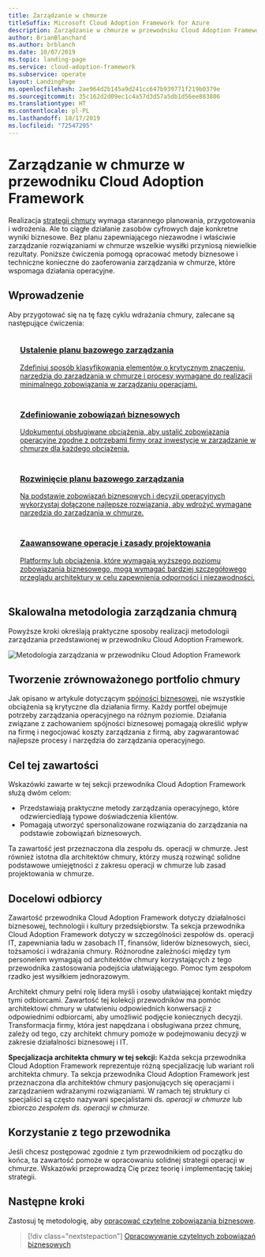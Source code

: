 ```yaml
---
title: Zarządzanie w chmurze
titleSuffix: Microsoft Cloud Adoption Framework for Azure
description: Zarządzanie w chmurze w przewodniku Cloud Adoption Framework
author: BrianBlanchard
ms.author: brblanch
ms.date: 10/07/2019
ms.topic: landing-page
ms.service: cloud-adoption-framework
ms.subservice: operate
layout: LandingPage
ms.openlocfilehash: 2ae964d2b145a9d241cc647b939771f219b0379e
ms.sourcegitcommit: 35c162d2d09ec1c4a57d3d57a5db1d56ee883806
ms.translationtype: HT
ms.contentlocale: pl-PL
ms.lasthandoff: 10/17/2019
ms.locfileid: "72547295"
---
```

# <a name="cloud-management-in-the-cloud-adoption-framework"></a>Zarządzanie w chmurze w przewodniku Cloud Adoption Framework

Realizacja [strategii chmury](../strategy/index.md) wymaga starannego planowania, przygotowania i wdrożenia. Ale to ciągłe działanie zasobów cyfrowych daje konkretne wyniki biznesowe. Bez planu zapewniającego niezawodne i właściwie zarządzanie rozwiązaniami w chmurze wszelkie wysiłki przyniosą niewielkie rezultaty. Poniższe ćwiczenia pomogą opracować metody biznesowe i techniczne konieczne do zaoferowania zarządzania w chmurze, które wspomaga działania operacyjne.

## <a name="getting-started"></a>Wprowadzenie

Aby przygotować się na tę fazę cyklu wdrażania chmury, zalecane są następujące ćwiczenia:

<!-- markdownlint-disable MD033 -->
<ul class="panelContent cardsF">
    <li style="display: flex; flex-direction: column;">
        <a href="./azure-management-guide/index.md">
            <div class="cardSize">
                <div class="cardPadding" style="padding-bottom:10px;">
                    <div class="card" style="padding-bottom:10px;">
                        <div class="cardImageOuter">
                            <div class="cardImage">
                                <img alt="" src="../_images/icons/1.png" data-linktype="external">
                            </div>
                        </div>
                        <div class="cardText" style="padding-left:0px;">
                            <h3>Ustalenie planu bazowego zarządzania</h3>
Zdefiniuj sposób klasyfikowania elementów o krytycznym znaczeniu, narzędzia do zarządzania w chmurze i procesy wymagane do realizacji minimalnego zobowiązania w zarządzaniu operacjami.
                        </div>
                    </div>
                </div>
            </div>
        </a>
    </li>
    <li style="display: flex; flex-direction: column;">
        <a href="./considerations/business-alignment.md">
            <div class="cardSize">
                <div class="cardPadding" style="padding-bottom:10px;">
                    <div class="card" style="padding-bottom:10px;">
                        <div class="cardImageOuter">
                            <div class="cardImage">
                                <img alt="" src="../_images/icons/2.png" data-linktype="external">
                            </div>
                        </div>
                        <div class="cardText" style="padding-left:0px;">
                            <h3>Zdefiniowanie zobowiązań biznesowych</h3>
Udokumentuj obsługiwane obciążenia, aby ustalić zobowiązania operacyjne zgodne z potrzebami firmy oraz inwestycje w zarządzanie w chmurze dla każdego obciążenia.
                        </div>
                    </div>
                </div>
            </div>
        </a>
    </li>
    <li style="display: flex; flex-direction: column;">
        <a href="./best-practices.md">
            <div class="cardSize">
                <div class="cardPadding" style="padding-bottom:10px;">
                    <div class="card" style="padding-bottom:10px;">
                        <div class="cardImageOuter">
                            <div class="cardImage">
                                <img alt="" src="../_images/icons/3.png" data-linktype="external">
                            </div>
                        </div>
                        <div class="cardText" style="padding-left:0px;">
                            <h3>Rozwinięcie planu bazowego zarządzania</h3>
Na podstawie zobowiązań biznesowych i decyzji operacyjnych wykorzystaj dołączone najlepsze rozwiązania, aby wdrożyć wymagane narzędzia do zarządzania w chmurze.
                        </div>
                    </div>
                </div>
            </div>
        </a>
    </li>
    <li style="display: flex; flex-direction: column;">
        <a href="./design-principles.md">
            <div class="cardSize">
                <div class="cardPadding" style="padding-bottom:10px;">
                    <div class="card" style="padding-bottom:10px;">
                        <div class="cardImageOuter">
                            <div class="cardImage">
                                <img alt="" src="../_images/icons/4.png" data-linktype="external">
                            </div>
                        </div>
                        <div class="cardText" style="padding-left:0px;">
                            <h3>Zaawansowane operacje i zasady projektowania</h3>
Platformy lub obciążenia, które wymagają wyższego poziomu zobowiązania biznesowego, mogą wymagać bardziej szczegółowego przeglądu architektury w celu zapewnienia odporności i niezawodności.
                        </div>
                    </div>
                </div>
            </div>
        </a>
    </li>
</ul>
<!-- markdownlint-enable MD033 -->

## <a name="scalable-cloud-management-methodology"></a>Skalowalna metodologia zarządzania chmurą

Powyższe kroki określają praktyczne sposoby realizacji metodologii zarządzania przedstawionej w przewodniku Cloud Adoption Framework.

![Metodologia zarządzania w przewodniku Cloud Adoption Framework](../_images/manage/caf-manage.png)

## <a name="creating-a-balanced-cloud-portfolio"></a>Tworzenie zrównoważonego portfolio chmury

Jak opisano w artykule dotyczącym [spójności biznesowej](./considerations/business-alignment.md), nie wszystkie obciążenia są krytyczne dla działania firmy. Każdy portfel obejmuje potrzeby zarządzania operacyjnego na różnym poziomie. Działania związane z zachowaniem spójności biznesowej pomagają określić wpływ na firmę i negocjować koszty zarządzania z firmą, aby zagwarantować najlepsze procesy i narzędzia do zarządzania operacyjnego.

## <a name="objective-of-this-content"></a>Cel tej zawartości

Wskazówki zawarte w tej sekcji przewodnika Cloud Adoption Framework służą dwóm celom:

- Przedstawiają praktyczne metody zarządzania operacyjnego, które odzwierciedlają typowe doświadczenia klientów.
- Pomagają utworzyć spersonalizowane rozwiązania do zarządzania na podstawie zobowiązań biznesowych.

Ta zawartość jest przeznaczona dla zespołu ds. operacji w chmurze. Jest również istotna dla architektów chmury, którzy muszą rozwinąć solidne podstawowe umiejętności z zakresu operacji w chmurze lub zasad projektowania w chmurze.

## <a name="intended-audience"></a>Docelowi odbiorcy

Zawartość przewodnika Cloud Adoption Framework dotyczy działalności biznesowej, technologii i kultury przedsiębiorstw. Ta sekcja przewodnika Cloud Adoption Framework dotyczy w szczególności zespołów ds. operacji IT, zapewniania ładu w zasobach IT, finansów, liderów biznesowych, sieci, tożsamości i wdrażania chmury. Różnorodne zależności między tym personelem wymagają od architektów chmury korzystających z tego przewodnika zastosowania podejścia ułatwiającego. Pomoc tym zespołom rzadko jest wysiłkiem jednorazowym.

Architekt chmury pełni rolę lidera myśli i osoby ułatwiającej kontakt między tymi odbiorcami. Zawartość tej kolekcji przewodników ma pomóc architektowi chmury w ułatwieniu odpowiednich konwersacji z odpowiednimi odbiorcami, aby umożliwić podjęcie koniecznych decyzji. Transformacja firmy, która jest napędzana i obsługiwana przez chmurę, zależy od tego, czy architekt chmury pomoże w podejmowaniu decyzji w zakresie działalności biznesowej i IT.

**Specjalizacja architekta chmury w tej sekcji:** Każda sekcja przewodnika Cloud Adoption Framework reprezentuje różną specjalizację lub wariant roli architekta chmury. Ta sekcja przewodnika Cloud Adoption Framework jest przeznaczona dla architektów chmury pasjonujących się operacjami i zarządzaniem wdrażanymi rozwiązaniami. W ramach tej struktury ci specjaliści są często nazywani specjalistami ds. *operacji w chmurze* lub zbiorczo *zespołem ds. operacji w chmurze*.

## <a name="use-this-guide"></a>Korzystanie z tego przewodnika

Jeśli chcesz postępować zgodnie z tym przewodnikiem od początku do końca, ta zawartość pomoże w opracowaniu solidnej strategii operacji w chmurze. Wskazówki przeprowadzą Cię przez teorię i implementację takiej strategii.

<!-- For a crash course on the theory and quick access to Azure implementation, get started with the [governance guides overview](./guide/index.md). Using this guidance, you can start small and iteratively improve your governance needs in parallel with cloud adoption efforts. -->

## <a name="next-steps"></a>Następne kroki

Zastosuj tę metodologię, aby [opracować czytelne zobowiązania biznesowe](./considerations/business-alignment.md).

> [!div class="nextstepaction"]
> [Opracowywanie czytelnych zobowiązań biznesowych](./considerations/business-alignment.md)
